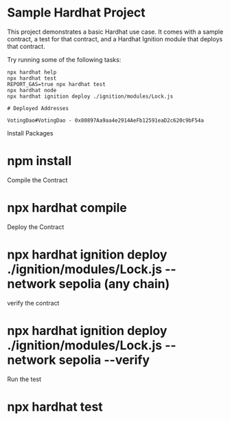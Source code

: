 # Sample Hardhat Project

This project demonstrates a basic Hardhat use case. It comes with a sample contract, a test for that contract, and a Hardhat Ignition module that deploys that contract.

Try running some of the following tasks:

```shell
npx hardhat help
npx hardhat test
REPORT_GAS=true npx hardhat test
npx hardhat node
npx hardhat ignition deploy ./ignition/modules/Lock.js

# Deployed Addresses

VotingDao#VotingDao - 0x80897Aa9aa4e2914AeFb12591eaD2c620c9bF54a
```


Install Packages

# npm install

Compile the Contract

# npx hardhat compile

Deploy the Contract

# npx hardhat ignition deploy ./ignition/modules/Lock.js --network sepolia (any chain)

verify the contract

# npx hardhat ignition deploy ./ignition/modules/Lock.js --network sepolia --verify

Run the test

# npx hardhat test




